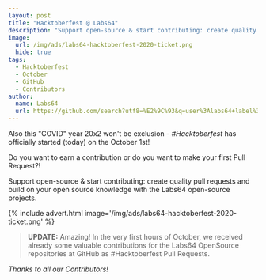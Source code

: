 ```yaml
---
layout: post
title: "Hacktoberfest @ Labs64"
description: "Support open-source & start contributing: create quality pull requests and build on your open source knowledge with the Labs64 open-source projects"
image:
  url: /img/ads/labs64-hacktoberfest-2020-ticket.png
  hide: true
tags:
  - Hacktoberfest
  - October
  - GitHub
  - Contributors
author:
  name: Labs64
  url: https://github.com/search?utf8=%E2%9C%93&q=user%3Alabs64+label%3AHacktoberfest+state%3Aopen&type=Issues
---
```


Also this "COVID" year 20x2 won't be exclusion - *#Hacktoberfest* has officially started (today) on the October 1st!

Do you want to earn a contribution or do you want to make your first Pull Request?!

Support open-source & start contributing: create quality pull requests and build on your open source knowledge with the Labs64 open-source projects.

{% include advert.html image='/img/ads/labs64-hacktoberfest-2020-ticket.png' %}

>**UPDATE:**
>Amazing! In the very first hours of October, we received already some valuable contributions for the Labs64 OpenSource repositories at GitHub as #Hacktoberfest Pull Requests.

*Thanks to all our Contributors!*
